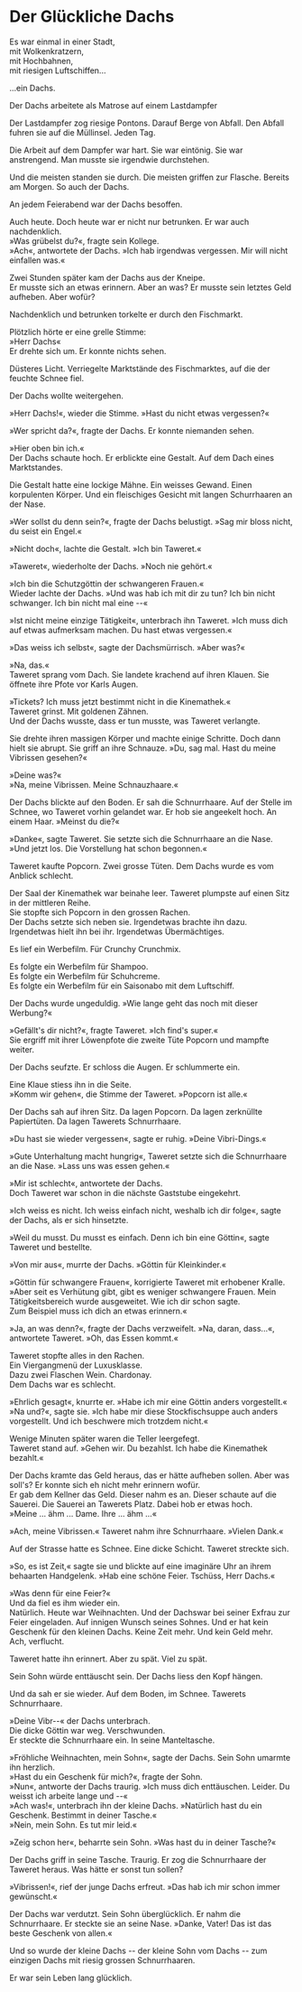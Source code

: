 # Der Glückliche Dachs

Es war einmal in einer Stadt,\
mit Wolkenkratzern,\
mit Hochbahnen,\
mit riesigen Luftschiffen\...

...ein Dachs.

Der Dachs arbeitete als Matrose auf einem Lastdampfer

Der Lastdampfer zog riesige Pontons. Darauf Berge von Abfall. Den Abfall fuhren sie auf die Müllinsel. Jeden Tag.

Die Arbeit auf dem Dampfer war hart. Sie war eintönig. Sie war anstrengend. Man musste sie irgendwie durchstehen.

Und die meisten standen sie durch. Die meisten griffen zur Flasche. Bereits am Morgen. So auch der Dachs.

An jedem Feierabend war der Dachs besoffen.

Auch heute. Doch heute war er nicht nur betrunken. Er war auch nachdenklich.\
»Was grübelst du?«, fragte sein Kollege.\
»Ach«, antwortete der Dachs. »Ich hab irgendwas vergessen. Mir will nicht einfallen was.«

Zwei Stunden später kam der Dachs aus der Kneipe.\
Er musste sich an etwas erinnern. Aber an was? Er musste sein letztes Geld aufheben. Aber wofür?

Nachdenklich und betrunken torkelte er durch den Fischmarkt.

Plötzlich hörte er eine grelle Stimme:\
»Herr Dachs«\
Er drehte sich um. Er konnte nichts sehen.

Düsteres Licht. Verriegelte Marktstände des Fischmarktes, auf die der feuchte Schnee fiel.

Der Dachs wollte weitergehen.

»Herr Dachs!«, wieder die Stimme. »Hast du nicht etwas vergessen?«

»Wer spricht da?«, fragte der Dachs. Er konnte niemanden sehen.

»Hier oben bin ich.«\
Der Dachs schaute hoch. Er erblickte eine Gestalt. Auf dem Dach eines Marktstandes.

Die Gestalt hatte eine lockige Mähne. Ein weisses Gewand. Einen korpulenten Körper. Und ein fleischiges Gesicht mit langen Schurrhaaren an der Nase.

»Wer sollst du denn sein?«, fragte der Dachs belustigt. »Sag mir bloss nicht,  du seist ein Engel.«

»Nicht doch«, lachte die Gestalt. »Ich bin Taweret.«

»Taweret«, wiederholte der Dachs. »Noch nie gehört.«

»Ich bin die Schutzgöttin der schwangeren Frauen.«\
Wieder lachte der Dachs. »Und was hab ich mit dir zu tun? Ich bin nicht schwanger. Ich bin nicht mal eine --«

»Ist nicht meine einzige Tätigkeit«, unterbrach ihn Taweret. »Ich muss dich auf etwas aufmerksam machen. Du hast etwas vergessen.«

»Das weiss ich selbst«, sagte der Dachsmürrisch. »Aber was?«

»Na, das.«\
Taweret sprang vom Dach. Sie landete krachend auf ihren Klauen. Sie öffnete ihre Pfote vor Karls Augen.

»Tickets? Ich muss jetzt bestimmt nicht in die Kinemathek.«\
Taweret grinst. Mit goldenen Zähnen.\
Und der Dachs wusste, dass er tun musste, was Taweret verlangte.

Sie drehte ihren massigen Körper und machte einige Schritte. Doch dann hielt sie abrupt. Sie griff an ihre Schnauze. »Du, sag mal. Hast du meine Vibrissen gesehen?«

»Deine was?«\
»Na, meine Vibrissen. Meine Schnauzhaare.«

Der Dachs blickte auf den Boden. Er sah die Schnurrhaare. Auf der Stelle im Schnee, wo Taweret vorhin gelandet war. Er hob sie angeekelt hoch. An einem Haar. »Meinst du die?«

»Danke«, sagte Taweret. Sie setzte sich die Schnurrhaare an die Nase.\
»Und jetzt los. Die Vorstellung hat schon begonnen.«

Taweret kaufte Popcorn. Zwei grosse Tüten. Dem Dachs wurde es vom Anblick schlecht.

Der Saal der Kinemathek war beinahe leer. Taweret plumpste auf einen Sitz in der mittleren Reihe.\
Sie stopfte sich Popcorn in den grossen Rachen.\
Der Dachs setzte sich neben sie. Irgendetwas brachte ihn dazu. Irgendetwas hielt ihn bei ihr. Irgendetwas Übermächtiges.

Es lief ein Werbefilm. Für Crunchy Crunchmix.

Es folgte ein Werbefilm für Shampoo.\
Es folgte ein Werbefilm für Schuhcreme.\
Es folgte ein Werbefilm für ein Saisonabo mit dem Luftschiff.

Der Dachs wurde ungeduldig. »Wie lange geht das noch mit dieser Werbung?«

»Gefällt\'s dir nicht?«, fragte Taweret. »Ich find\'s super.«\
Sie ergriff mit ihrer Löwenpfote die zweite Tüte Popcorn und mampfte weiter.

Der Dachs seufzte. Er schloss die Augen. Er schlummerte ein.

Eine Klaue stiess ihn in die Seite.\
»Komm wir gehen«, die Stimme der Taweret. »Popcorn ist alle.«

Der Dachs sah auf ihren Sitz. Da lagen Popcorn. Da lagen zerknüllte Papiertüten. Da lagen Tawerets Schnurrhaare.

»Du hast sie wieder vergessen«, sagte er ruhig. »Deine Vibri-Dings.«

»Gute Unterhaltung macht hungrig«, Taweret setzte sich die Schnurrhaare an die Nase. »Lass uns was essen gehen.«

»Mir ist schlecht«, antwortete der Dachs.\
Doch Taweret war schon in die nächste Gaststube eingekehrt.

»Ich weiss es nicht. Ich weiss einfach nicht, weshalb ich dir folge«, sagte der Dachs, als er sich hinsetzte.

»Weil du musst. Du musst es einfach. Denn ich bin eine Göttin«, sagte Taweret und bestellte.

»Von mir aus«, murrte der Dachs. »Göttin für Kleinkinder.«

»Göttin für schwangere Frauen«, korrigierte Taweret mit erhobener Kralle. »Aber seit es Verhütung gibt, gibt es weniger schwangere Frauen. Mein Tätigkeitsbereich wurde ausgeweitet. Wie ich dir schon sagte.\
Zum Beispiel muss ich dich an etwas erinnern.«

»Ja, an was denn?«, fragte der Dachs verzweifelt. »Na, daran, dass\...«, antwortete Taweret. »Oh, das Essen kommt.«

Taweret stopfte alles in den Rachen.\
Ein Viergangmenü der Luxusklasse.\
Dazu zwei Flaschen Wein. Chardonay.\
Dem Dachs war es schlecht.

»Ehrlich gesagt«, knurrte er. »Habe ich mir eine Göttin anders vorgestellt.«\
»Na und?«, sagte sie. »Ich habe mir diese Stockfischsuppe auch anders vorgestellt. Und ich beschwere mich trotzdem nicht.«

Wenige Minuten später waren die Teller leergefegt.\
Taweret stand auf. »Gehen wir. Du bezahlst. Ich habe die Kinemathek bezahlt.«

Der Dachs kramte das Geld heraus, das er hätte aufheben sollen. Aber was soll\'s? Er konnte sich eh nicht mehr erinnern wofür.\
Er gab dem Kellner das Geld. Dieser nahm es an. Dieser schaute auf die Sauerei. Die Sauerei an Tawerets Platz. Dabei hob er etwas hoch.\
»Meine \... ähm ... Dame. Ihre \... ähm \...«

»Ach, meine Vibrissen.« Taweret nahm ihre Schnurrhaare. »Vielen Dank.«

Auf der Strasse hatte es Schnee. Eine dicke Schicht. Taweret streckte sich.

»So, es ist Zeit,« sagte sie und blickte auf eine imaginäre Uhr an ihrem behaarten Handgelenk. »Hab eine schöne Feier. Tschüss, Herr Dachs.«

»Was denn für eine Feier?«\
Und da fiel es ihm wieder ein.\
Natürlich. Heute war Weihnachten. Und der Dachswar bei seiner Exfrau zur Feier eingeladen. Auf innigen Wunsch seines Sohnes. Und er hat kein Geschenk für den kleinen Dachs. Keine Zeit mehr. Und kein Geld mehr.\
Ach, verflucht.

Taweret hatte ihn erinnert. Aber zu spät. Viel zu spät.

Sein Sohn würde enttäuscht sein. Der Dachs liess den Kopf hängen.

Und da sah er sie wieder. Auf dem Boden, im Schnee. Tawerets Schnurrhaare.

»Deine Vibr--« der Dachs unterbrach.\
Die dicke Göttin war weg. Verschwunden.\
Er steckte die Schnurrhaare ein. In seine Manteltasche.

»Fröhliche Weihnachten, mein Sohn«, sagte der Dachs. Sein Sohn umarmte ihn herzlich.\
»Hast du ein Geschenk für mich?«, fragte der Sohn.\
»Nun«, antworte der Dachs traurig. »Ich muss dich enttäuschen. Leider. Du weisst ich arbeite lange und --«\
»Ach was!«, unterbrach ihn der kleine Dachs. »Natürlich hast du ein Geschenk. Bestimmt in deiner Tasche.«\
»Nein, mein Sohn. Es tut mir leid.«

»Zeig schon her«, beharrte sein Sohn. »Was hast du in deiner Tasche?«

Der Dachs griff in seine Tasche. Traurig. Er zog die Schnurrhaare der Taweret heraus. Was hätte er sonst tun sollen?

»Vibrissen!«, rief der junge Dachs erfreut. »Das hab ich mir schon immer gewünscht.«

Der Dachs war verdutzt. Sein Sohn überglücklich. Er nahm die Schnurrhaare. Er steckte sie an seine Nase. »Danke, Vater! Das ist das beste Geschenk von
allen.«

Und so wurde der kleine Dachs -- der kleine Sohn vom Dachs -- zum einzigen Dachs mit riesig grossen Schnurrhaaren.

Er war sein Leben lang glücklich.
